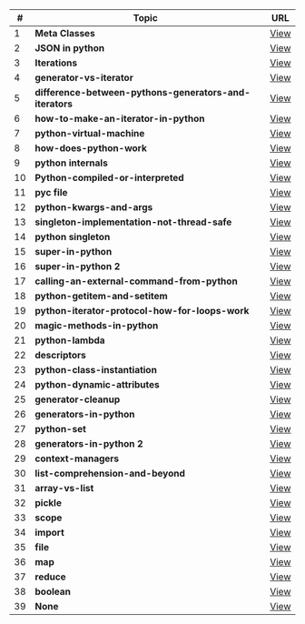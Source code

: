 | # | Topic   | URL |
|---|--------------------------------------------------------|-----------------------------------------------------------------------------------------------------|
| 1 | <b>Meta Classes</b> | [View](https://stackoverflow.com/questions/100003/what-are-metaclasses-in-python)
| 2 | <b>JSON in python</b> | [View](https://code-maven.com/serialize-datetime-object-as-json-in-python)
| 3 | <b>Iterations</b> | [View](https://opensource.com/article/18/3/loop-better-deeper-look-iteration-python)
| 4 | <b>generator-vs-iterator</b> | [View](https://data-flair.training/blogs/python-generator-vs-iterator/)
| 5 | <b>difference-between-pythons-generators-and-iterators</b> | [View](https://stackoverflow.com/questions/2776829/difference-between-pythons-generators-and-iterators)
| 6 | <b>how-to-make-an-iterator-in-python</b> | [View](https://treyhunner.com/2018/06/how-to-make-an-iterator-in-python/)
| 7 | <b>python-virtual-machine</b> | [View](https://www.c-sharpcorner.com/blogs/pvmpython-virtual-machine)
| 8 | <b>how-does-python-work</b> | [View](https://towardsdatascience.com/how-does-python-work-6f21fd197888)
| 9 | <b>python internals</b> | [View](https://www.oreilly.com/library/view/high-performance-python/9781449361747/ch04.html)
| 10 | <b>Python-compiled-or-interpreted</b> | [View](https://www.quora.com/Is-Python-compiled-or-interpreted-or-both)
| 11 | <b>pyc file</b> | [View](http://effbot.org/pyfaq/how-do-i-create-a-pyc-file.htm)
| 12 | <b>python-kwargs-and-args</b> | [View](https://realpython.com/python-kwargs-and-args/)
| 13 | <b>singleton-implementation-not-thread-safe</b> | [View](https://stackoverflow.com/questions/50566934/why-is-this-singleton-implementation-not-thread-safe/50567397)
| 14 | <b>python singleton</b> | [View](https://github.com/Pythonyte/Python_Short_Notes/blob/master/singleton_multithreading_env.py)
| 15 | <b>super-in-python</b> | [View](https://www.educative.io/edpresso/what-is-super-in-python)
| 16 | <b>super-in-python 2</b> | [View](https://realpython.com/python-super/)
| 17 | <b>calling-an-external-command-from-python</b> | [View](https://stackoverflow.com/questions/89228/calling-an-external-command-from-python?rq=1)
| 18 | <b>python-getitem-and-setitem</b> | [View](https://omkarpathak.in/2018/04/11/python-getitem-and-setitem/)
| 19 | <b>python-iterator-protocol-how-for-loops-work</b> | [View](https://treyhunner.com/2016/12/python-iterator-protocol-how-for-loops-work/)
| 20 | <b>magic-methods-in-python</b> | [View](https://towardsdatascience.com/magic-methods-in-python-by-example-16b6826cae5c)
| 21 | <b>python-lambda</b> | [View](https://realpython.com/python-lambda/)
| 22 | <b>descriptors</b> | [View](https://amir.rachum.com/blog/2019/10/16/descriptors/)
| 23 | <b>python-class-instantiation</b> | [View](https://amir.rachum.com/blog/2016/10/03/understanding-python-class-instantiation/)
| 24 | <b>python-dynamic-attributes</b> | [View](https://amir.rachum.com/blog/2016/10/05/python-dynamic-attributes/)
| 25 | <b>generator-cleanup</b> | [View](https://amir.rachum.com/blog/2017/03/03/generator-cleanup/)
| 26 | <b>generators-in-python</b> | [View](https://medium.com/swlh/generators-in-python-5-things-to-know-c76a1f60427a)
| 27 | <b>python-set</b> | [View](https://realpython.com/python-sets/)
| 28 | <b>generators-in-python 2</b> | [View](https://realpython.com/introduction-to-python-generators/)
| 29 | <b>context-managers</b> | [View](https://medium.com/better-programming/context-managers-in-python-go-beyond-with-open-as-file-85a27e392114)
| 30 | <b>list-comprehension-and-beyond</b> | [View](https://towardsdatascience.com/list-comprehension-and-beyond-understand-4-key-related-techniques-in-python-3bff0f0a3ccb)
| 31 | <b>array-vs-list</b> | [View](https://learnpython.com/blog/python-array-vs-list/)
| 32 | <b>pickle</b> | [View](https://realpython.com/python-pickle-module/)
| 33 | <b>scope</b> | [View](https://realpython.com/python-scope-legb-rule/)
| 34 | <b>import</b> | [View](https://realpython.com/python-import/)
| 35 | <b>file</b> | [View](https://realpython.com/read-write-files-python/)
| 36 | <b>map</b> | [View](https://realpython.com/python-map-function/)
| 37 | <b>reduce</b> | [View](https://realpython.com/python-reduce-function/ )
| 38 | <b>boolean</b> | [View](https://realpython.com/python-boolean/ )
| 39 | <b>None</b> | [View](https://realpython.com/null-in-python/)


